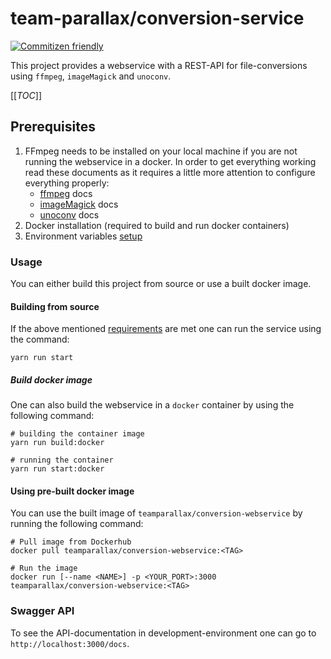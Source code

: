 # team-parallax/conversion-service

[![Commitizen friendly](https://img.shields.io/badge/commitizen-friendly-brightgreen.svg)](http://commitizen.github.io/cz-cli/)

This project provides a webservice with a REST-API for file-conversions using `ffmpeg`, `imageMagick` and `unoconv`.

[[_TOC_]]

## Prerequisites

1. FFmpeg needs to be installed on your local machine if you are not running the webservice in a docker. In order to get everything working read these documents as it requires a little more attention to configure everything properly:
    - [ffmpeg](docs/ffmpeg.md) docs
    - [imageMagick](docs/imageMagick.md) docs
    - [unoconv](docs/unoconv.md#unoconv-wrapper-docs) docs
2. Docker installation (required to build and run docker containers)
3. Environment variables [setup](docs/env-vars.md)

### Usage

You can either build this project from source or use a built docker image.

#### Building from source

If the above mentioned [requirements](#prerequisites) are met one can run the service using the command:

```console
yarn run start
```

##### Build docker image

One can also build the webservice in a `docker` container by using the following command:

```console
# building the container image
yarn run build:docker

# running the container
yarn run start:docker
```

#### Using pre-built docker image

You can use the built image of `teamparallax/conversion-webservice` by running the following command:

```console
# Pull image from Dockerhub
docker pull teamparallax/conversion-webservice:<TAG>

# Run the image
docker run [--name <NAME>] -p <YOUR_PORT>:3000 teamparallax/conversion-webservice:<TAG>
```

### Swagger API

To see the API-documentation in development-environment one can go to `http://localhost:3000/docs`.
